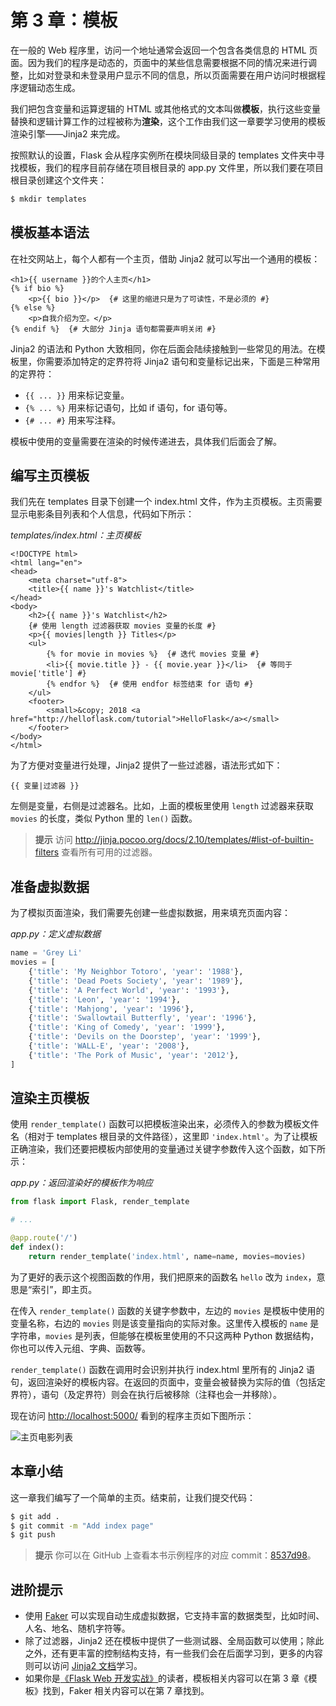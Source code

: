 # 第 3 章：模板

在一般的 Web 程序里，访问一个地址通常会返回一个包含各类信息的 HTML 页面。因为我们的程序是动态的，页面中的某些信息需要根据不同的情况来进行调整，比如对登录和未登录用户显示不同的信息，所以页面需要在用户访问时根据程序逻辑动态生成。

我们把包含变量和运算逻辑的 HTML 或其他格式的文本叫做**模板**，执行这些变量替换和逻辑计算工作的过程被称为**渲染**，这个工作由我们这一章要学习使用的模板渲染引擎——Jinja2 来完成。

按照默认的设置，Flask 会从程序实例所在模块同级目录的 templates 文件夹中寻找模板，我们的程序目前存储在项目根目录的 app.py 文件里，所以我们要在项目根目录创建这个文件夹：

```bash
$ mkdir templates
```

## 模板基本语法

在社交网站上，每个人都有一个主页，借助 Jinja2 就可以写出一个通用的模板：

```jinja2
<h1>{{ username }}的个人主页</h1>
{% if bio %}
    <p>{{ bio }}</p>  {# 这里的缩进只是为了可读性，不是必须的 #}
{% else %}
    <p>自我介绍为空。</p>
{% endif %}  {# 大部分 Jinja 语句都需要声明关闭 #}
```

Jinja2 的语法和 Python 大致相同，你在后面会陆续接触到一些常见的用法。在模板里，你需要添加特定的定界符将 Jinja2 语句和变量标记出来，下面是三种常用的定界符：

- `{{ ... }}` 用来标记变量。
- `{% ... %}` 用来标记语句，比如 if 语句，for 语句等。
- `{# ... #}` 用来写注释。

模板中使用的变量需要在渲染的时候传递进去，具体我们后面会了解。

## 编写主页模板

我们先在 templates 目录下创建一个 index.html 文件，作为主页模板。主页需要显示电影条目列表和个人信息，代码如下所示：

*templates/index.html：主页模板*

```jinja2
<!DOCTYPE html>
<html lang="en">
<head>
    <meta charset="utf-8">
    <title>{{ name }}'s Watchlist</title>
</head>
<body>
    <h2>{{ name }}'s Watchlist</h2>
    {# 使用 length 过滤器获取 movies 变量的长度 #}
    <p>{{ movies|length }} Titles</p>
    <ul>
        {% for movie in movies %}  {# 迭代 movies 变量 #}
        <li>{{ movie.title }} - {{ movie.year }}</li>  {# 等同于 movie['title'] #}
        {% endfor %}  {# 使用 endfor 标签结束 for 语句 #}
    </ul>
    <footer>
        <small>&copy; 2018 <a href="http://helloflask.com/tutorial">HelloFlask</a></small>
	</footer>
</body>
</html>
```

为了方便对变量进行处理，Jinja2 提供了一些过滤器，语法形式如下：

```jinja2
{{ 变量|过滤器 }}
```

左侧是变量，右侧是过滤器名。比如，上面的模板里使用 `length` 过滤器来获取 `movies` 的长度，类似 Python 里的 `len()` 函数。

> **提示** 访问 <http://jinja.pocoo.org/docs/2.10/templates/#list-of-builtin-filters> 查看所有可用的过滤器。

## 准备虚拟数据

为了模拟页面渲染，我们需要先创建一些虚拟数据，用来填充页面内容：

*app.py：定义虚拟数据*

```python
name = 'Grey Li'
movies = [
    {'title': 'My Neighbor Totoro', 'year': '1988'},
    {'title': 'Dead Poets Society', 'year': '1989'},
    {'title': 'A Perfect World', 'year': '1993'},
    {'title': 'Leon', 'year': '1994'},
    {'title': 'Mahjong', 'year': '1996'},
    {'title': 'Swallowtail Butterfly', 'year': '1996'},
    {'title': 'King of Comedy', 'year': '1999'},
    {'title': 'Devils on the Doorstep', 'year': '1999'},
    {'title': 'WALL-E', 'year': '2008'},
    {'title': 'The Pork of Music', 'year': '2012'},
]
```

## 渲染主页模板

使用 `render_template()` 函数可以把模板渲染出来，必须传入的参数为模板文件名（相对于 templates 根目录的文件路径），这里即 `'index.html'`。为了让模板正确渲染，我们还要把模板内部使用的变量通过关键字参数传入这个函数，如下所示：

*app.py：返回渲染好的模板作为响应*

```python
from flask import Flask, render_template

# ...

@app.route('/')
def index():
    return render_template('index.html', name=name, movies=movies)
```

为了更好的表示这个视图函数的作用，我们把原来的函数名 `hello` 改为 `index`，意思是“索引”，即主页。

在传入 `render_template()` 函数的关键字参数中，左边的 `movies` 是模板中使用的变量名称，右边的 `movies` 则是该变量指向的实际对象。这里传入模板的 `name` 是字符串，`movies` 是列表，但能够在模板里使用的不只这两种 Python 数据结构，你也可以传入元组、字典、函数等。

`render_template()` 函数在调用时会识别并执行 index.html 里所有的 Jinja2 语句，返回渲染好的模板内容。在返回的页面中，变量会被替换为实际的值（包括定界符），语句（及定界符）则会在执行后被移除（注释也会一并移除）。

现在访问 <http://localhost:5000/> 看到的程序主页如下图所示：

![主页电影列表](images/3-1.png)

## 本章小结

这一章我们编写了一个简单的主页。结束前，让我们提交代码：

```bash
$ git add .
$ git commit -m "Add index page"
$ git push
```

> **提示** 你可以在 GitHub 上查看本书示例程序的对应 commit：[8537d98](https://github.com/greyli/watchlist/commit/8537d98bdd7828b1f7aa2431bbd5a16e757a3cc4)。

## 进阶提示

* 使用 [Faker](https://github.com/joke2k/faker) 可以实现自动生成虚拟数据，它支持丰富的数据类型，比如时间、人名、地名、随机字符等。
* 除了过滤器，Jinja2 还在模板中提供了一些测试器、全局函数可以使用；除此之外，还有更丰富的控制结构支持，有一些我们会在后面学习到，更多的内容则可以访问 [Jinja2 文档](http://jinja.pocoo.org/docs/2.10/templates/)学习。
* 如果你是[《Flask Web 开发实战》](http://helloflask.com/book/)的读者，模板相关内容可以在第 3 章《模板》找到，Faker 相关内容可以在第 7 章找到。
